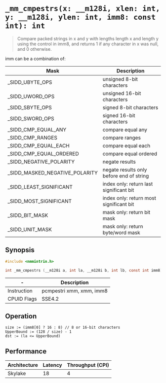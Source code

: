 `_mm_cmpestrs(x: __m128i, xlen: int, y: __m128i, ylen: int, imm8: const int): int`
==================================================================================

> Compare packed strings in x and y with lengths length x and length y using the control in imm8, and returns 1 if any character in x was null, and 0 otherwise.

imm can be a combination of:

| Mask                           | Description                              |
| ------------------------------ | ---------------------------------------- |
| _SIDD_UBYTE_OPS                | unsigned 8-bit characters                |
| _SIDD_UWORD_OPS                | unsigned 16-bit characters               |
| _SIDD_SBYTE_OPS                | signed 8-bit characters                  |
| _SIDD_SWORD_OPS                | signed 16-bit characters                 |
| _SIDD_CMP_EQUAL_ANY            | compare equal any                        |
| _SIDD_CMP_RANGES               | compare ranges                           |
| _SIDD_CMP_EQUAL_EACH           | compare equal each                       |
| _SIDD_CMP_EQUAL_ORDERED        | compare equal ordered                    |
| _SIDD_NEGATIVE_POLARITY        | negate results                           |
| _SIDD_MASKED_NEGATIVE_POLARITY | negate results only before end of string |
| _SIDD_LEAST_SIGNIFICANT        | index only: return last significant bit  |
| _SIDD_MOST_SIGNIFICANT         | index only: return most significant bit  |
| _SIDD_BIT_MASK                 | mask only: return bit mask               |
| _SIDD_UNIT_MASK                | mask only: return byte/word mask         |

## Synopsis

```c
#include <nmmintrin.h>

int _mm_cmpestrs (__m128i a, int la, __m128i b, int lb, const int imm8);
```

| -           | Description              |
| ----------- | ------------------------ |
| Instruction | pcmpestri xmm, xmm, imm8 |
| CPUID Flags | SSE4.2                   |

## Operation

```
size := (imm8[0] ? 16 : 8) // 8 or 16-bit characters
UpperBound := (128 / size) - 1
dst := (la <= UpperBound)
```

## Performance

| Architecture | Latency | Throughput (CPI) |
| ------------ | ------- | ---------------- |
| Skylake      | 18      | 4                |
